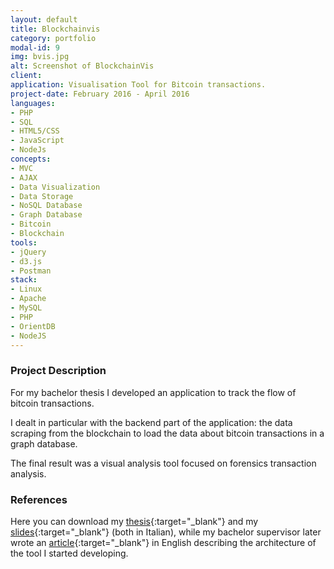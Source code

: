 ```yaml
---
layout: default
title: Blockchainvis
category: portfolio
modal-id: 9
img: bvis.jpg
alt: Screenshot of BlockchainVis
client: 
application: Visualisation Tool for Bitcoin transactions.
project-date: February 2016 - April 2016
languages:
- PHP
- SQL
- HTML5/CSS
- JavaScript
- NodeJs
concepts:
- MVC
- AJAX
- Data Visualization
- Data Storage
- NoSQL Database
- Graph Database
- Bitcoin
- Blockchain
tools:
- jQuery
- d3.js
- Postman
stack:
- Linux
- Apache
- MySQL
- PHP
- OrientDB
- NodeJS
---
```


### Project Description

For my bachelor thesis I developed an application to track the flow of bitcoin transactions.

I dealt in particular with the backend part of the application: the data scraping from the blockchain to load the data about bitcoin transactions in a graph database.

The final result was a visual analysis tool focused on forensics transaction analysis.

### References

Here you can download my [thesis](files/tesi_triennale.pdf){:target="_blank"} and my [slides](https://www.slideshare.net/Franz931/blockchainvis-backend){:target="_blank"} (both in Italian), while my bachelor supervisor later wrote an [article](https://www.researchgate.net/publication/319046057_Go_with_the_-Bitcoin-_Flow_with_Visual_Analytics){:target="_blank"} in English describing the architecture of the tool I started developing.

